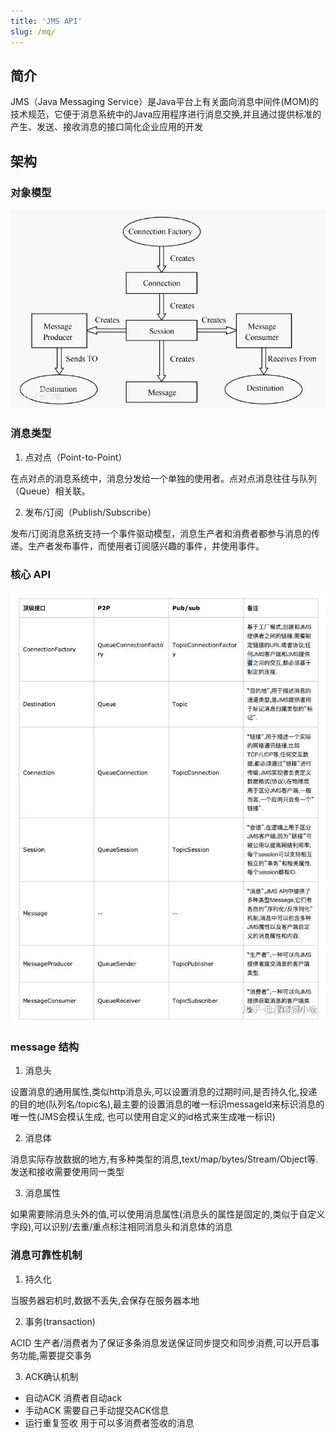 ```yaml
---
title: 'JMS API'
slug: /mq/
---
```


## 简介

JMS（Java Messaging Service）是Java平台上有关面向消息中间件(MOM)的技术规范，它便于消息系统中的Java应用程序进行消息交换,并且通过提供标准的产生、发送、接收消息的接口简化企业应用的开发

## 架构

### 对象模型

![img](../../../resources/distributed/adaf2edda3cc7cd92cd7d9313901213fb90e9164.gif)

### 消息类型

1. 点对点（Point-to-Point）

在点对点的消息系统中，消息分发给一个单独的使用者。点对点消息往往与队列（Queue）相关联。

2. 发布/订阅（Publish/Subscribe）

发布/订阅消息系统支持一个事件驱动模型，消息生产者和消费者都参与消息的传递。生产者发布事件，而使用者订阅感兴趣的事件，并使用事件。

### 核心 API

![img](../../../resources/distributed/v2-9476d5828b90519f30f1f65d282e738e_1440w.jpg)

### message 结构

1. 消息头

设置消息的通用属性,类似http消息头,可以设置消息的过期时间,是否持久化,投递的目的地(队列名/topic名),最主要的设置消息的唯一标识messageId来标识消息的唯一性(JMS会模认生成, 也可以使用自定义的id格式来生成唯一标识)

2. 消息体

消息实际存放数据的地方,有多种类型的消息,text/map/bytes/Stream/Object等.发送和接收需要使用同一类型

3. 消息属性

如果需要除消息头外的值,可以使用消息属性(消息头的属性是固定的,类似于自定义字段),可以识别/去重/重点标注相同消息头和消息体的消息


### 消息可靠性机制

1. 持久化

当服务器宕机时,数据不丢失,会保存在服务器本地

2. 事务(transaction)

ACID 生产者/消费者为了保证多条消息发送保证同步提交和同步消费,可以开启事务功能,需要提交事务

3. ACK确认机制
* 自动ACK 消费者自动ack 
* 手动ACK 需要自己手动提交ACK信息 
* 运行重复签收 用于可以多消费者签收的消息